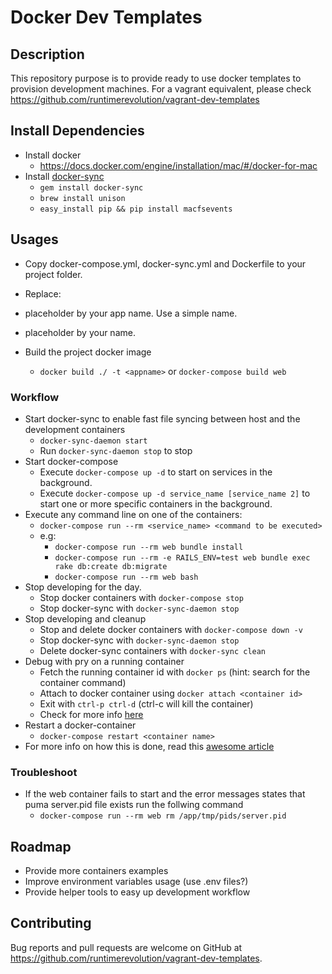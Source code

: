 # Docker Dev Templates

## Description

This repository purpose is to provide ready to use docker templates to provision development machines.
For a vagrant equivalent, please check https://github.com/runtimerevolution/vagrant-dev-templates

## Install Dependencies

* Install docker
    * https://docs.docker.com/engine/installation/mac/#/docker-for-mac
* Install [docker-sync](http://docker-sync.io)
    * `gem install docker-sync`
    * `brew install unison`
    * `easy_install pip && pip install macfsevents`

## Usages

* Copy docker-compose.yml, docker-sync.yml and Dockerfile to your project folder.

* Replace:
* <appname> placeholder by your app name. Use a simple name.
* <your name> placeholder by your name.

* Build the project docker image
    * `docker build ./ -t <appname>` or `docker-compose build web`

### Workflow

* Start docker-sync to enable fast file syncing between host and the development containers
    * `docker-sync-daemon start`
    * Run `docker-sync-daemon stop` to stop
* Start docker-compose
    * Execute `docker-compose up -d` to start on services in the background.
    * Execute `docker-compose up -d service_name [service_name 2]` to start one or more specific containers in the background.
* Execute any command line on one of the containers:
    * `docker-compose run --rm <service_name> <command to be executed>`
    * e.g:
        * `docker-compose run --rm web bundle install`
        * `docker-compose run --rm -e RAILS_ENV=test web bundle exec rake db:create db:migrate`
        * `docker-compose run --rm web bash`
* Stop developing for the day.
    * Stop docker containers with `docker-compose stop`
    * Stop docker-sync with `docker-sync-daemon stop`
* Stop developing and cleanup
    * Stop and delete docker containers with `docker-compose down -v`
    * Stop docker-sync with `docker-sync-daemon stop`
    * Delete docker-sync containers with `docker-sync clean`
* Debug with pry on a running container
    * Fetch the running container id with `docker ps` (hint: search for the container command)
    * Attach to docker container using `docker attach <container id>`
    * Exit with `ctrl-p ctrl-d` (ctrl-c will kill the container)
    * Check for more info [here](http://www.chris-kelly.net/2016/07/25/debugging-rails-with-pry-within-a-docker-container/)
* Restart a docker-container
    * `docker-compose restart <container name>`
* For more info on how this is done, read this [awesome article](https://revs.runtime-revolution.com/setting-up-a-simple-rails-development-environment-with-docker-for-fun-and-profit-71b8aa0d33c1#.2mjte0i8r)

### Troubleshoot
* If the web container fails to start and the error messages states that puma server.pid file exists run the follwing command
    * `docker-compose run --rm web rm /app/tmp/pids/server.pid`

## Roadmap

* Provide more containers examples
* Improve environment variables usage (use .env files?)
* Provide helper tools to easy up development workflow

## Contributing

Bug reports and pull requests are welcome on GitHub at https://github.com/runtimerevolution/vagrant-dev-templates.
